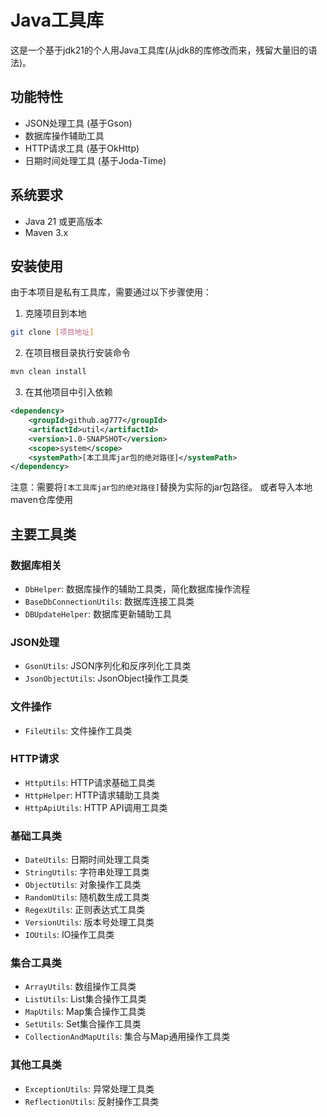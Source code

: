 # Java工具库

这是一个基于jdk21的个人用Java工具库(从jdk8的库修改而来，残留大量旧的语法)。

## 功能特性

- JSON处理工具 (基于Gson)
- 数据库操作辅助工具
- HTTP请求工具 (基于OkHttp)
- 日期时间处理工具 (基于Joda-Time)

## 系统要求

- Java 21 或更高版本
- Maven 3.x

## 安装使用

由于本项目是私有工具库，需要通过以下步骤使用：

1. 克隆项目到本地
```bash
git clone [项目地址]
```

2. 在项目根目录执行安装命令
```bash
mvn clean install
```

3. 在其他项目中引入依赖
```xml
<dependency>
    <groupId>github.ag777</groupId>
    <artifactId>util</artifactId>
    <version>1.0-SNAPSHOT</version>
    <scope>system</scope>
    <systemPath>[本工具库jar包的绝对路径]</systemPath>
</dependency>
```

注意：需要将`[本工具库jar包的绝对路径]`替换为实际的jar包路径。
或者导入本地maven仓库使用

## 主要工具类

### 数据库相关
- `DbHelper`: 数据库操作的辅助工具类，简化数据库操作流程
- `BaseDbConnectionUtils`: 数据库连接工具类
- `DBUpdateHelper`: 数据库更新辅助工具

### JSON处理
- `GsonUtils`: JSON序列化和反序列化工具类
- `JsonObjectUtils`: JsonObject操作工具类

### 文件操作
- `FileUtils`: 文件操作工具类

### HTTP请求
- `HttpUtils`: HTTP请求基础工具类
- `HttpHelper`: HTTP请求辅助工具类
- `HttpApiUtils`: HTTP API调用工具类

### 基础工具类
- `DateUtils`: 日期时间处理工具类
- `StringUtils`: 字符串处理工具类
- `ObjectUtils`: 对象操作工具类
- `RandomUtils`: 随机数生成工具类
- `RegexUtils`: 正则表达式工具类
- `VersionUtils`: 版本号处理工具类
- `IOUtils`: IO操作工具类

### 集合工具类
- `ArrayUtils`: 数组操作工具类
- `ListUtils`: List集合操作工具类
- `MapUtils`: Map集合操作工具类
- `SetUtils`: Set集合操作工具类
- `CollectionAndMapUtils`: 集合与Map通用操作工具类

### 其他工具类
- `ExceptionUtils`: 异常处理工具类
- `ReflectionUtils`: 反射操作工具类


